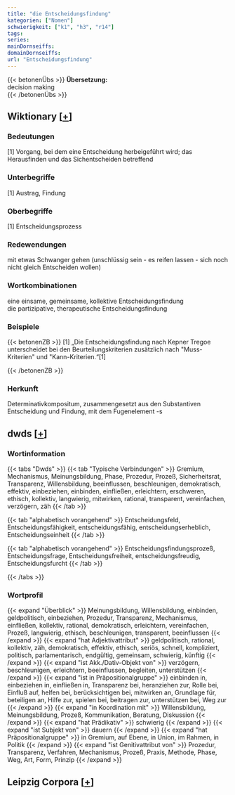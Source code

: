 ```yaml
---
title: "die Entscheidungsfindung"
kategorien: ["Nomen"]
schwierigkeit: ["k1", "h3", "r14"]
tags:
series:
mainDornseiffs:
domainDornseiffs:
url: "Entscheidungsfindung"
---
```


{{< betonenÜbs >}}
**Übersetzung:**  
decision making  
{{< /betonenÜbs >}}

## Wiktionary [[+](https://de.wiktionary.org/wiki/Entscheidungsfindung)]

### Bedeutungen
[1] Vorgang, bei dem eine Entscheidung herbeigeführt wird; das Herausfinden und das Sichentscheiden betreffend  

### Unterbegriffe
[1] Austrag, Findung  

### Oberbegriffe
[1] Entscheidungsprozess  

### Redewendungen
mit etwas Schwanger gehen (unschlüssig sein - es reifen lassen - sich noch nicht gleich Entscheiden wollen)  

### Wortkombinationen
eine einsame, gemeinsame, kollektive Entscheidungsfindung  
die partizipative, therapeutische Entscheidungsfindung  

### Beispiele
{{< betonenZB >}}
[1] „Die Entscheidungsfindung nach Kepner Tregoe unterscheidet bei den Beurteilungskriterien zusätzlich nach "Muss-Kriterien" und "Kann-Kriterien.“[1]  

{{< /betonenZB >}}
### Herkunft
Determinativkompositum, zusammengesetzt aus den Substantiven Entscheidung und Findung, mit dem Fugenelement -s  



## dwds [[+](https://www.dwds.de/wb/Entscheidungsfindung)]

### Wortinformation
{{< tabs "Dwds" >}}
{{< tab "Typische Verbindungen" >}}
Gremium, Mechanismus, Meinungsbildung, Phase, Prozedur, Prozeß, Sicherheitsrat, Transparenz, Willensbildung, beeinflussen, beschleunigen, demokratisch, effektiv, einbeziehen, einbinden, einfließen, erleichtern, erschweren, ethisch, kollektiv, langwierig, mitwirken, rational, transparent, vereinfachen, verzögern, zäh
{{< /tab >}}

{{< tab "alphabetisch vorangehend" >}}
Entscheidungsfeld, Entscheidungsfähigkeit, entscheidungsfähig, entscheidungserheblich, Entscheidungseinheit
{{< /tab >}}

{{< tab "alphabetisch vorangehend" >}}
Entscheidungsfindungsprozeß, Entscheidungsfrage, Entscheidungsfreiheit, entscheidungsfreudig, Entscheidungsfurcht
{{< /tab >}}

{{< /tabs >}}

### Wortprofil
{{< expand "Überblick" >}} Meinungsbildung, Willensbildung, einbinden, geldpolitisch, einbeziehen, Prozedur, Transparenz, Mechanismus, einfließen, kollektiv, rational, demokratisch, erleichtern, vereinfachen, Prozeß, langwierig, ethisch, beschleunigen, transparent, beeinflussen {{< /expand >}}
{{< expand "hat Adjektivattribut" >}} geldpolitisch, rational, kollektiv, zäh, demokratisch, effektiv, ethisch, seriös, schnell, kompliziert, politisch, parlamentarisch, endgültig, gemeinsam, schwierig, künftig {{< /expand >}}
{{< expand "ist Akk./Dativ-Objekt von" >}} verzögern, beschleunigen, erleichtern, beeinflussen, begleiten, unterstützen {{< /expand >}}
{{< expand "ist in Präpositionalgruppe" >}} einbinden in, einbeziehen in, einfließen in, Transparenz bei, heranziehen zur, Rolle bei, Einfluß auf, helfen bei, berücksichtigen bei, mitwirken an, Grundlage für, beteiligen an, Hilfe zur, spielen bei, beitragen zur, unterstützen bei, Weg zur {{< /expand >}}
{{< expand "in Koordination mit" >}} Willensbildung, Meinungsbildung, Prozeß, Kommunikation, Beratung, Diskussion {{< /expand >}}
{{< expand "hat Prädikativ" >}} schwierig {{< /expand >}}
{{< expand "ist Subjekt von" >}} dauern {{< /expand >}}
{{< expand "hat Präpositionalgruppe" >}} in Gremium, auf Ebene, in Union, im Rahmen, in Politik {{< /expand >}}
{{< expand "ist Genitivattribut von" >}} Prozedur, Transparenz, Verfahren, Mechanismus, Prozeß, Praxis, Methode, Phase, Weg, Art, Form, Prinzip {{< /expand >}}

## Leipzig Corpora [[+](https://corpora.uni-leipzig.de/en/res?word=Entscheidungsfindung&corpusId=deu_newscrawl-public_2018)]

